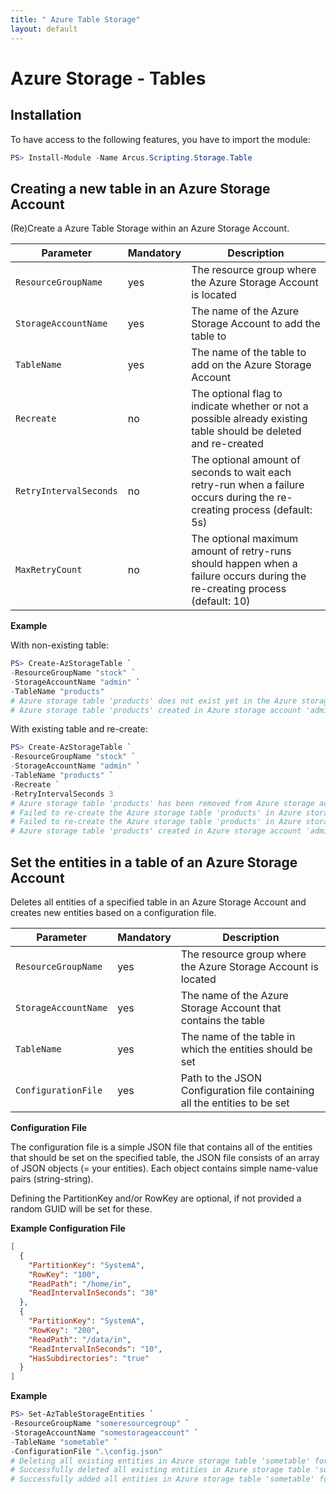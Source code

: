 ```yaml
---
title: " Azure Table Storage"
layout: default
---
```


# Azure Storage - Tables

## Installation

To have access to the following features, you have to import the module:

```powershell
PS> Install-Module -Name Arcus.Scripting.Storage.Table
```

## Creating a new table in an Azure Storage Account

(Re)Create a Azure Table Storage within an Azure Storage Account.

| Parameter              | Mandatory | Description                                                                                                                |
| ---------------------- | --------- | -------------------------------------------------------------------------------------------------------------------------- |
| `ResourceGroupName`    | yes       | The resource group where the Azure Storage Account is located                                                              |
| `StorageAccountName`   | yes       | The name of the Azure Storage Account to add the table to                                                                  |
| `TableName`            | yes       | The name of the table to add on the Azure Storage Account                                                                  |
| `Recreate`             | no        | The optional flag to indicate whether or not a possible already existing table should be deleted and re-created            |
| `RetryIntervalSeconds` | no        | The optional amount of seconds to wait each retry-run when a failure occurs during the re-creating process (default: 5s)  |
| `MaxRetryCount`        | no        | The optional maximum amount of retry-runs should happen when a failure occurs during the re-creating process (default: 10) |

**Example**

With non-existing table:

```powershell
PS> Create-AzStorageTable `
-ResourceGroupName "stock" `
-StorageAccountName "admin" `
-TableName "products"
# Azure storage table 'products' does not exist yet in the Azure storage account 'admin', so will create one
# Azure storage table 'products' created in Azure storage account 'admin'
```

With existing table and re-create:

```powershell
PS> Create-AzStorageTable `
-ResourceGroupName "stock" `
-StorageAccountName "admin" `
-TableName "products" `
-Recreate `
-RetryIntervalSeconds 3
# Azure storage table 'products' has been removed from Azure storage account 'admin'
# Failed to re-create the Azure storage table 'products' in Azure storage account 'admin', retrying in 5 seconds...
# Failed to re-create the Azure storage table 'products' in Azure storage account 'admin', retrying in 5 seconds...
# Azure storage table 'products' created in Azure storage account 'admin'
```


## Set the entities in a table of an Azure Storage Account

Deletes all entities of a specified table in an Azure Storage Account and creates new entities based on a configuration file.

| Parameter              | Mandatory | Description                                                                                                                |
| ---------------------- | --------- | -------------------------------------------------------------------------------------------------------------------------- |
| `ResourceGroupName`    | yes       | The resource group where the Azure Storage Account is located                                                              |
| `StorageAccountName`   | yes       | The name of the Azure Storage Account that contains the table                                                              |
| `TableName`            | yes       | The name of the table in which the entities should be set                                                                  |
| `ConfigurationFile`    | yes       | Path to the JSON Configuration file containing all the entities to be set                                                  |

**Configuration File**

The configuration file is a simple JSON file that contains all of the entities that should be set on the specified table, the JSON file consists of an array of JSON objects (= your entities). Each object contains simple name-value pairs (string-string). 

Defining the PartitionKey and/or RowKey are optional, if not provided a random GUID will be set for these.

**Example Configuration File**

```json
[
  {
    "PartitionKey": "SystemA",
    "RowKey": "100",
    "ReadPath": "/home/in",
    "ReadIntervalInSeconds": "30"  
  },
  {
    "PartitionKey": "SystemA",
    "RowKey": "200",
    "ReadPath": "/data/in",
    "ReadIntervalInSeconds": "10",
    "HasSubdirectories": "true" 
  }
]
```

**Example**

```powershell
PS> Set-AzTableStorageEntities `
-ResourceGroupName "someresourcegroup" `
-StorageAccountName "somestorageaccount" `
-TableName "sometable" `
-ConfigurationFile ".\config.json"
# Deleting all existing entities in Azure storage table 'sometable' for Azure storage account 'somestorageaccount' in resource group 'someresourcegroup'...
# Successfully deleted all existing entities in Azure storage table 'sometable' for Azure storage account 'somestorageaccount' in resource group 'someresourcegroup'
# Successfully added all entities in Azure storage table 'sometable' for Azure storage account 'somestorageaccount' in resource group 'someresourcegroup'
```
